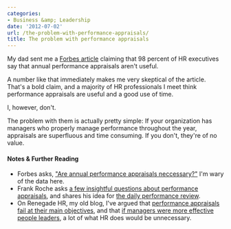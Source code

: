 ```yaml
---
categories:
- Business &amp; Leadership
date: '2012-07-02'
url: /the-problem-with-performance-appraisals/
title: The problem with performance appraisals
---
```


My dad sent me a <a href="http://management.fortune.cnn.com/2012/06/27/are-annual-performance-reviews-necessary/">Forbes article</a> claiming that 98 percent of HR executives say that annual performance appraisals aren't useful.

A number like that immediately makes me very skeptical of the article. That's a bold claim, and a majority of HR professionals I meet think performance appraisals are useful and a good use of time.

I, however, don't.

The problem with them is actually pretty simple: If your organization has managers who properly manage performance throughout the year, appraisals are superfluous and time consuming. If you don't, they're of no value.

<h4>Notes & Further Reading</h4>

<ul>
<li>Forbes asks, <a href="http://management.fortune.cnn.com/2012/06/27/are-annual-performance-reviews-necessary/">"Are annual performance appraisals neccessary?"</a> I'm wary of the data here.</li>
<li>Frank Roche asks <a href="http://www.knowhr.com/blog/2012/01/31/10-questions-about-your-performance-reviews/">a few insightful questions about performance appraisals</a>, and shares his idea for <a href="http://www.knowhr.com/blog/2009/04/13/did-you-do-your-daily-performance-review-yet/">the daily performance review</a>.</li>
<li>On Renegade HR, my old blog, I've argued that <a href="http://renegadehr.net/eliminate-annual-performance-review-appraisal/">performance appraisals fail at their main objectives</a>, and that <a href="http://renegadehr.net/if-managers-did-their-jobs/">if managers were more effective people leaders</a>, a lot of what HR does would be unnecessary.</li>
</ul>